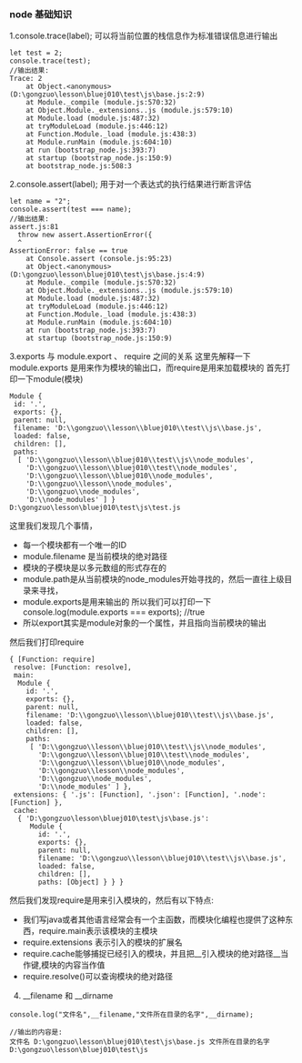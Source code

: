 ### node 基础知识

1.console.trace(label); 可以将当前位置的栈信息作为标准错误信息进行输出
```
let test = 2;
console.trace(test);
//输出结果:
Trace: 2
    at Object.<anonymous> (D:\gongzuo\lesson\bluej010\test\js\base.js:2:9)
    at Module._compile (module.js:570:32)
    at Object.Module._extensions..js (module.js:579:10)
    at Module.load (module.js:487:32)
    at tryModuleLoad (module.js:446:12)
    at Function.Module._load (module.js:438:3)
    at Module.runMain (module.js:604:10)
    at run (bootstrap_node.js:393:7)
    at startup (bootstrap_node.js:150:9)
    at bootstrap_node.js:508:3

```
2.console.assert(label); 用于对一个表达式的执行结果进行断言评估
```
let name = "2";
console.assert(test === name);
//输出结果:
assert.js:81
  throw new assert.AssertionError({
  ^
AssertionError: false == true
    at Console.assert (console.js:95:23)
    at Object.<anonymous> (D:\gongzuo\lesson\bluej010\test\js\base.js:4:9)
    at Module._compile (module.js:570:32)
    at Object.Module._extensions..js (module.js:579:10)
    at Module.load (module.js:487:32)
    at tryModuleLoad (module.js:446:12)
    at Function.Module._load (module.js:438:3)
    at Module.runMain (module.js:604:10)
    at run (bootstrap_node.js:393:7)
    at startup (bootstrap_node.js:150:9)
```

3.exports 与 module.export 、 require 之间的关系
 这里先解释一下 module.exports 是用来作为模块的输出口，而require是用来加载模块的
 首先打印一下module(模块) 
 ```
 Module {
  id: '.',
  exports: {},
  parent: null,
  filename: 'D:\\gongzuo\\lesson\\bluej010\\test\\js\\base.js',
  loaded: false,
  children: [],
  paths:
   [ 'D:\\gongzuo\\lesson\\bluej010\\test\\js\\node_modules',
     'D:\\gongzuo\\lesson\\bluej010\\test\\node_modules',
     'D:\\gongzuo\\lesson\\bluej010\\node_modules',
     'D:\\gongzuo\\lesson\\node_modules',
     'D:\\gongzuo\\node_modules',
     'D:\\node_modules' ] }
D:\gongzuo\lesson\bluej010\test\js\test.js
 ```
 这里我们发现几个事情，
 + 每一个模块都有一个唯一的ID
 + module.filename 是当前模块的绝对路径
 + 模块的子模块是以多元数组的形式存在的
 + module.path是从当前模块的node_modules开始寻找的，然后一直往上级目录来寻找，
 + module.exports是用来输出的  所以我们可以打印一下console.log(module.exports === exports); //true
 + 所以export其实是module对象的一个属性，并且指向当前模块的输出
 
 然后我们打印require
 ```
 { [Function: require]
  resolve: [Function: resolve],
  main:
   Module {
     id: '.',
     exports: {},
     parent: null,
     filename: 'D:\\gongzuo\\lesson\\bluej010\\test\\js\\base.js',
     loaded: false,
     children: [],
     paths:
      [ 'D:\\gongzuo\\lesson\\bluej010\\test\\js\\node_modules',
        'D:\\gongzuo\\lesson\\bluej010\\test\\node_modules',
        'D:\\gongzuo\\lesson\\bluej010\\node_modules',
        'D:\\gongzuo\\lesson\\node_modules',
        'D:\\gongzuo\\node_modules',
        'D:\\node_modules' ] },
  extensions: { '.js': [Function], '.json': [Function], '.node': [Function] },
  cache:
   { 'D:\gongzuo\lesson\bluej010\test\js\base.js':
      Module {
        id: '.',
        exports: {},
        parent: null,
        filename: 'D:\\gongzuo\\lesson\\bluej010\\test\\js\\base.js',
        loaded: false,
        children: [],
        paths: [Object] } } }
 ```
 然后我们发现require是用来引入模块的，然后有以下特点:
 + 我们写java或者其他语言经常会有一个主函数，而模块化编程也提供了这种东西，require.main表示该模块的主模块
 + require.extensions 表示引入的模块的扩展名
 + require.cache能够捕捉已经引入的模块，并且把__引入模块的绝对路径__当作键,模块的内容当作值
 + require.resolve()可以查询模块的绝对路径
 
 
 4. __filename 和 __dirname
 
 ```
 console.log("文件名",__filename,"文件所在目录的名字",__dirname);
 
 //输出的内容是:
 文件名 D:\gongzuo\lesson\bluej010\test\js\base.js 文件所在目录的名字 D:\gongzuo\lesson\bluej010\test\js
 ```